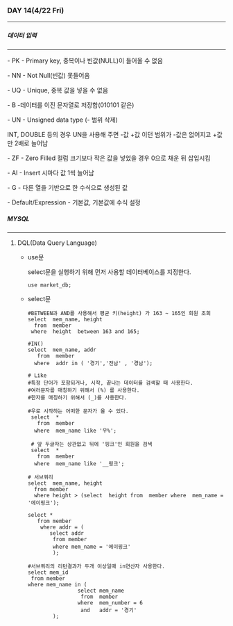 ### DAY 14(4/22 Fri)

---



##### 데이터 입력

---

\- PK - Primary key, 중복이나 빈값(NULL)이 들어올 수 없음

\- NN - Not Null(빈값) 못들어옴

\- UQ - Unique, 중복 값을 넣을 수 없음

\- B -데이터를 이진 문자열로 저장함(010101 같은)

\- UN - Unsigned data type (- 범위 삭제)

  INT, DOUBLE 등의 경우 UN을 사용해 주면 -값 +값 이던 범위가 -값은 없어지고 +값만 2배로 늘어남

\- ZF - Zero Filled 컬럼 크기보다 작은 값을 넣었을 경우 0으로 채운 뒤 삽입시킴

\- AI - Insert 시마다 값 1씩 늘어남

\- G - 다른 열을 기반으로 한 수식으로 생성된 값

\- Default/Expression - 기본값, 기본값에 수식 설정 



##### MYSQL

---

1. DQL(Data Query Language)

   - use문

     select문을 실행하기 위해 먼저 사용할 데이터베이스를 지정한다.

     ```mysql
     use market_db;
     ```

     

   - select문

     ```mysql
     #BETWEEN과 AND를 사용해서 평균 키(height) 가 163 ~ 165인 회원 조회
     select  mem_name, height
       from  member
      where  height  between 163 and 165;
     ```

     ```mysql
     #IN()
     select  mem_name, addr
        from  member
       where  addr in ( '경기','전남' , '경남');
     
     ```

     ```mysql
     # Like
     #특정 단어가 포함되거나, 시작, 끝나는 데이터를 검색할 때 사용한다.
     #여러문자를 매칭하기 위해서 (%) 를 사용한다.
     #한자를 매칭하기 위해서 (_)를 사용한다.
     
     #우로 시작하는 어떠한 문자가 올 수 있다.
      select  *
        from  member
       where  mem_name like '우%';
       
      # 앞 두글자는 상관없고 뒤에 '핑크'인 회원을 검색
      select  *
        from  member
       where  mem_name like '__핑크'; 
     ```

     ```mysql
     # 서브쿼리
     select  mem_name, height
       from member
       where height > (select  height from  member where  mem_name = '에이핑크');
       
     select * 
     	from member
         where addr = (
     		select addr
             from member
             where mem_name = '에이핑크'
             );
     ```

     ```mysql
     #서브쿼리의 리턴결과가 두개 이상일때 in연산자 사용한다.
     select mem_id 
      from member
     where mem_name in (
                     select mem_name
                      from  member
                     where  mem_number = 6 
                      and   addr = '경기'
             );
     ```

     


